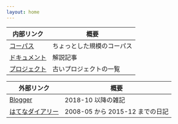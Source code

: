 ```yaml
---
layout: home
---
```


内部リンク|概要
--|--
[コーパス](corpus)|ちょっとした規模のコーパス
[ドキュメント](docs)|解説記事
[プロジェクト](projects)|古いプロジェクトの一覧

外部リンク|概要
--|--
[Blogger](https://s-yata.blogspot.com/)|2018-10 以降の雑記
[はてなダイアリー](http://d.hatena.ne.jp/s-yata/)|2008-05 から 2015-12 までの日記
